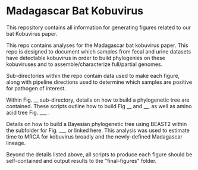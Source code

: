 # Madagascar Bat Kobuvirus
This repository contains all information for generating figures related to our bat Kobuvirus paper. 

This repo contains analyses for the Madagascar bat kobuvirus paper. This repo is designed to document which samples from fecal and urine datasets have detectable kobuvirus in order to build phylogenies on these kobuviruses and to assemble/characterize full/partial genomes. 

Sub-directories within the repo contain data used to make each figure, along with pipeline directions used to determine which samples are positive for pathogen of interest. 

Within Fig. __ sub-directory, details on how to build a phylogenetic tree are contained. These scripts outline how to build Fig __ and __, as well as amino acid tree Fig. ___ . 

Details on how to build a Bayesian phylogenetic tree using BEAST2 within the subfolder for Fig. ___ or linked here. This analysis was used to estimate time to MRCA for kobuvirus broadly and the newly-defined Madagascar lineage. 

Beyond the details listed above, all scripts to produce each figure should be self-contained and output results to the "final-figures" folder.
